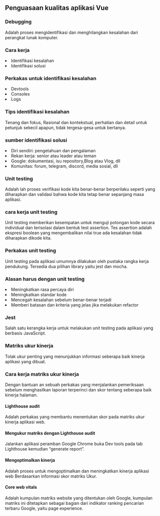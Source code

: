 <h2>Penguasaan kualitas aplikasi Vue</h2>
<h3>Debugging</h3>
Adalah proses mengidentifikasi dan menghilangkan kesalahan dari perangkat lunak komputer.
<h3>Cara kerja</h3>
<li>Identifikasi kesalahan</li>
<li>Identifikasi solusi</li>
<h3>Perkakas untuk identifikasi kesalahan </h3>
<li>Devtools</li>
<li>Consoles</li>
<li>Logs</li>
<h3>Tips identifikasi kesalahan</h3>
Tenang dan fokus, Rasional dan kontekstual,  perhatian dan detail untuk petunjuk sekecil apapun, tidak tergesa-gesa untuk bertanya.
<h3> sumber identifikasi solusi</h3>
<li>Diri sendiri: pengetahuan dan pengalaman</li>
<li>Rekan kerja: senior atau leader atau teman</li>
<li>Google: dokumentasi, isu repository,Blog atau Vlog, dll</li>
<li>Komunitas: forum, telegram, discord, media sosial, dll</li>
<h3>Unit testing</h3>
Adalah lah proses verifikasi kode kita benar-benar berperilaku seperti yang diharapkan dan validasi bahwa kode kita tetap benar sepanjang masa aplikasi.
<h3> cara kerja unit testing</h3>
Unit testing memberikan kesempatan untuk menguji potongan kode secara individual dan terisolasi dalam bentuk test assertion. Tes assertion adalah ekspresi boolean yang mengembalikan nilai true ada kesalahan tidak diharapkan dikode kita.
<h3>Perkakas unit testing</h3>
Unit testing pada aplikasi umumnya dilakukan oleh pustaka rangka kerja pendukung. Tersedia dua pilihan library yaitu jest dan mocha. 
<h3>Alasan harus dengan unit testing</h3>
<li>Meningkatkan rasa percaya diri </li>
<li>Meningkatkan standar kode </li>
<li>Mencegah kesalahan sebelum benar-benar terjadi </li>
<li>Memberi batasan dan kriteria yang jelas jika melakukan refactor </li>
<h3>Jest</h3>
Salah satu kerangka kerja untuk melakukan unit testing pada aplikasi yang berbasis JavaScript.
<h3>Matriks ukur kinerja</h3>
Tolak ukur penting yang menunjukkan informasi seberapa baik kinerja aplikasi yang dibuat.
<h3>Cara kerja matriks ukur kinerja</h3>
Dengan bantuan an sebuah perkakas yang menjalankan pemeriksaan sebelum menghasilkan laporan terperinci dan skor tentang seberapa baik kinerja halaman.
<h4>Lighthouse audit</h4>
Adalah perkakas yang membantu menentukan skor pada matriks ukur kinerja aplikasi web.
<h4>Mengukur matriks dengan Lighthouse audit</h4>
Jalankan aplikasi peramban Google Chrome buka Dev tools pada tab Lighthouse kemudian “generate report”. 
<h4>Mengoptimalkan kinerja</h4>
Adalah  proses untuk mengoptimalkan dan meningkatkan kinerja aplikasi web Berdasarkan informasi skor matriks Ukur.
<h4>Core web vitals</h4>
Adalah  kumpulan matriks website yang ditentukan oleh Google, kumpulan matriks ini ditetapkan sebagai bagian dari indikator ranking pencarian terbaru Google, yaitu page experience. 

